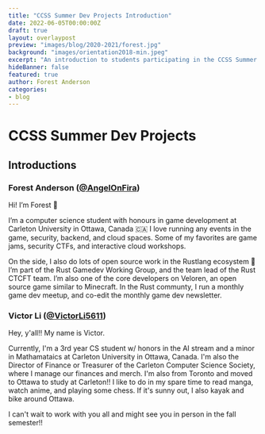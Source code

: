 ```yaml
---
title: "CCSS Summer Dev Projects Introduction"
date: 2022-06-05T00:00:00Z
draft: true
layout: overlaypost
preview: "images/blog/2020-2021/forest.jpg"
background: "images/orientation2018-min.jpeg"
excerpt: "An introduction to students participating in the CCSS Summer Dev Projects"
hideBanner: false
featured: true
author: Forest Anderson
categories:
- blog
---
```


# CCSS Summer Dev Projects

## Introductions

### Forest Anderson ([@AngelOnFira](https://github.com/angelonfira))

Hi! I’m Forest 👋

I’m a computer science student with honours in game development at Carleton
University in Ottawa, Canada 🇨🇦 I love running any events in the game,
security, backend, and cloud spaces. Some of my favorites are game jams,
security CTFs, and interactive cloud workshops.

On the side, I also do lots of open source work in the Rustlang ecosystem 🦀 I’m
part of the Rust Gamedev Working Group, and the team lead of the Rust CTCFT
team. I’m also one of the core developers on Veloren, an open source game
similar to Minecraft. In the Rust communty, I run a monthly game dev meetup, and
co-edit the monthly game dev newsletter.

### Victor Li ([@VictorLi5611](https://github.com/VictorLi5611))

Hey, y'all!! My name is Victor. 

Currently, I'm a 3rd year CS student w/ honors in the AI stream and a minor in Mathamataics at Carleton University in Ottawa, Canada. I'm also the Director of Finance or Treasurer of the Carleton Computer Science Society, where I manage our finances and merch. I'm also from Toronto and moved to Ottawa to study at Carleton!! I like to do in my spare time to read manga, watch anime, and playing some chess. If it's sunny out, I also kayak and bike around Ottawa. 

I can't wait to work with you all and might see you in person in the fall semester!!
